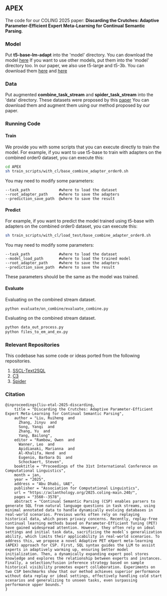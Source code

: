 ## APEX
The code for our COLING 2025 paper: **Discarding the Crutches: Adaptive Parameter-Efficient Expert Meta-Learning for Continual Semantic Parsing**.

### Model
Put **t5-base-lm-adapt** into the 'model' directory.
You can download the model [here](https://huggingface.co/google/t5-base-lm-adapt)
If you want to use other models, put them into the 'model' directory too. In our paper, we also use t5-large and t5-3b.
You can download them [here](https://huggingface.co/google-t5/t5-large) and [here](https://huggingface.co/google-t5/t5-3b)

### Data
Put augmented **combine_task_stream** and **spider_task_stream** into the 'data' directory.
These datasets were proposed by this [paper](https://arxiv.org/abs/2310.04801)
You can download them and augment them using our method proposed by our paper.

### Running Code

#### Train
We provide you with some scripts that you can execute directly to train the model. For example, if you want to use t5-base to train with adapters on the combined order0 dataset, you can execute this:
```bash
cd APEX
sh train_scripts/with_cl/base_combine_adapter_order0.sh
```
You may need to modify some parameters:
```
--task_path             #where to load the dataset
--root_adapter_path     #where to save the adapters
--prediction_save_path  @where to save the result
```

#### Predict
For example, if you want to predict the model trained using t5-base with adapters on the combined order0 dataset, you can execute this:
```bash
sh train_scripts/with_cl/load_test/base_combine_adapter_order0.sh
```
You may need to modify some parameters:
```
--task_path             #where to load the dataset
--model_load_path       #where to load the trained model
--root_adapter_path     #where to save the adapters
--prediction_save_path  #where to save the result
```
These parameters should be the same as the model was trained.

#### Evaluate
Evaluating on the combined stream dataset.
```bash
python evaluate/on_combine/evaluate_combine.py
```

Evaluating on the combined stream dataset.
```bash
python data_out_process.py
python files_to_em_and_ex.py
```

### Relevant Repositories
This codebase has some code or ideas ported from the following repositories.
1. [SSCL-Text2SQL](https://github.com/Bahuia/SSCL-Text2SQL)
2. [C3](https://github.com/Bahuia/C3)
3. [Spider](https://github.com/taoyds/spider)

### Citation
```
@inproceedings{liu-etal-2025-discarding,
    title = "Discarding the Crutches: Adaptive Parameter-Efficient Expert Meta-Learning for Continual Semantic Parsing",
    author = "Liu, Ruiheng  and
      Zhang, Jinyu  and
      Song, Yanqi  and
      Zhang, Yu  and
      Yang, Bailong",
    editor = "Rambow, Owen  and
      Wanner, Leo  and
      Apidianaki, Marianna  and
      Al-Khalifa, Hend  and
      Eugenio, Barbara Di  and
      Schockaert, Steven",
    booktitle = "Proceedings of the 31st International Conference on Computational Linguistics",
    month = jan,
    year = "2025",
    address = "Abu Dhabi, UAE",
    publisher = "Association for Computational Linguistics",
    url = "https://aclanthology.org/2025.coling-main.240/",
    pages = "3560--3578",
    abstract = "Continual Semantic Parsing (CSP) enables parsers to generate SQL from natural language questions in task streams, using minimal annotated data to handle dynamically evolving databases in real-world scenarios. Previous works often rely on replaying historical data, which poses privacy concerns. Recently, replay-free continual learning methods based on Parameter-Efficient Tuning (PET) have gained widespread attention. However, they often rely on ideal settings and initial task data, sacrificing the model`s generalization ability, which limits their applicability in real-world scenarios. To address this, we propose a novel Adaptive PET eXpert meta-learning (APEX) approach for CSP. First, SQL syntax guides the LLM to assist experts in adaptively warming up, ensuring better model initialization. Then, a dynamically expanding expert pool stores knowledge and explores the relationship between experts and instances. Finally, a selection/fusion inference strategy based on sample historical visibility promotes expert collaboration. Experiments on two CSP benchmarks show that our method achieves superior performance without data replay or ideal settings, effectively handling cold start scenarios and generalizing to unseen tasks, even surpassing performance upper bounds."
}
